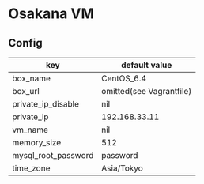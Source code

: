 # Osakana VM

## Config

| key                 | default value            |
| ------------------- | ------------------------ |
| box_name            | CentOS_6.4               |
| box_url             | omitted(see Vagrantfile) |
| private_ip_disable  | nil                      |
| private_ip          | 192.168.33.11            |
| vm_name             | nil                      |
| memory_size         | 512                      |
| mysql_root_password | password                 |
| time_zone           | Asia/Tokyo               |
